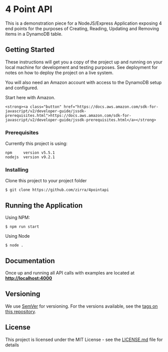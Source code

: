 # 4 Point API

This is a demonstration piece for a NodeJS/Express Application exposing 4 end points for the purposes of Creating, Reading, Updating and Removing items in a DynamoDB table.



## Getting Started

These instructions will get you a copy of the project up and running on your local machine for development and testing purposes. See deployment for notes on how to deploy the project on a live system.

You will also need an Amazon account with access to the DynamoDB setup and configured.

Start here with Amazon.

```
<strong><a class="button" href="https://docs.aws.amazon.com/sdk-for-javascript/v2/developer-guide/jssdk-prerequisites.html">https://docs.aws.amazon.com/sdk-for-javascript/v2/developer-guide/jssdk-prerequisites.html</a></strong>

```

### Prerequisites

Currently this project is using:

```
npm     version v5.5.1
nodejs  version v9.2.1
```

### Installing

Clone this project to your project folder

```
$ git clone https://github.com/zirra/4pointapi
```

## Running the Application

Using NPM:

```
$ npm run start
```

Using Node

```
$ node .
```

## Documentation

Once up and running all API calls with examples are located at <strong><a class="button" href="http://localhost:4000">http://localhost:4000</a></strong>

## Versioning

We use [SemVer](http://semver.org/) for versioning. For the versions available, see the [tags on this repository](https://github.com/zirra/4pointapi/tags). 

## License

This project is licensed under the MIT License - see the [LICENSE.md](LICENSE.md) file for details
